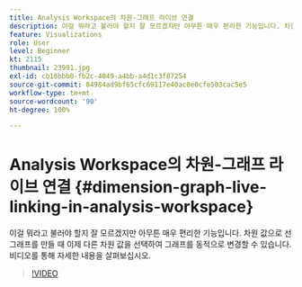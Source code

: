 ```yaml
---
title: Analysis Workspace의 차원-그래프 라이브 연결
description: 이걸 뭐라고 불러야 할지 잘 모르겠지만 아무튼 매우 편리한 기능입니다. 차원 값으로 선 그래프를 만들 때 이제 다른 차원 값을 선택하여 그래프를 동적으로 변경할 수 있습니다. 비디오를 통해 자세한 내용을 살펴보십시오.
feature: Visualizations
role: User
level: Beginner
kt: 2115
thumbnail: 23991.jpg
exl-id: cb10bbb0-fb2c-4849-a4bb-a4d1c3f87254
source-git-commit: 84984ad9bf65cfc69117e40ac0e0cfe503cac5e5
workflow-type: tm+mt
source-wordcount: '90'
ht-degree: 100%

---
```


# Analysis Workspace의 차원-그래프 라이브 연결 {#dimension-graph-live-linking-in-analysis-workspace}

이걸 뭐라고 불러야 할지 잘 모르겠지만 아무튼 매우 편리한 기능입니다. 차원 값으로 선 그래프를 만들 때 이제 다른 차원 값을 선택하여 그래프를 동적으로 변경할 수 있습니다. 비디오를 통해 자세한 내용을 살펴보십시오.

>[!VIDEO](https://video.tv.adobe.com/v/23991/?quality=12&learn=on)
